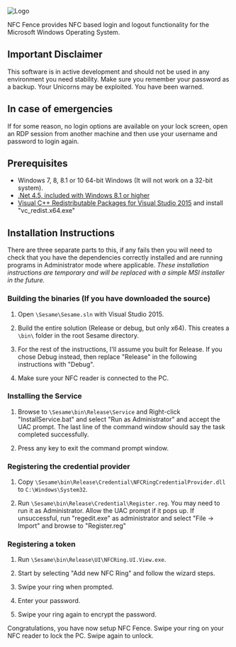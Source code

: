 ![Logo](https://github.com/mclear/Sesame/blob/master/UI/NFCRing.UI.View/Icon.png)

NFC Fence provides NFC based login and logout functionality for the Microsoft Windows Operating System.  

## Important Disclaimer
This software is in active development and should not be used in any environment you need stability. Make sure you remember your password as a backup.  Your Unicorns may be exploited.  You have been warned.

## In case of emergencies

If for some reason, no login options are available on your lock screen, open an RDP session from another machine and then use your username and password to login again.

## Prerequisites
* Windows 7, 8, 8.1 or 10 64-bit Windows (It will not work on a 32-bit system).
* [.Net 4.5, included with Windows 8.1 or higher](https://www.microsoft.com/en-au/download/details.aspx?id=40779)
* [Visual C++ Redistributable Packages for Visual Studio 2015](https://www.microsoft.com/en-au/download/details.aspx?id=48145) and install "vc_redist.x64.exe"

## Installation Instructions

There are three separate parts to this, if any fails then you will need to check that you have the dependencies correctly installed and are running programs in Administrator mode where applicable.  *These installation instructions are temporary and will be replaced with a simple MSI installer in the future.*

### Building the binaries (If you have downloaded the source)

1. Open ``\Sesame\Sesame.sln`` with Visual Studio 2015.

1. Build the entire solution (Release or debug, but only x64). This creates a ``\bin\`` folder in the root Sesame directory.

1. For the rest of the instructions, I'll assume you built for Release. If you chose Debug instead, then replace "Release" in the following instructions with "Debug".

1. Make sure your NFC reader is connected to the PC.


### Installing the Service

1. Browse to ``\Sesame\bin\Release\Service`` and Right-click "InstallService.bat" and select "Run as Administrator" and accept the UAC prompt. The last line of the command window should say the task completed successfully. 

1. Press any key to exit the command prompt window.


### Registering the credential provider

1. Copy ``\Sesame\bin\Release\Credential\NFCRingCredentialProvider.dll`` to ``C:\Windows\System32``.

1. Run ``\Sesame\bin\Release\Credential\Register.reg``. You may need to run it as Administrator. Allow the UAC prompt if it pops up. If unsuccessful, run "regedit.exe" as administrator and select "File -> Import" and browse to "Register.reg"


### Registering a token

1. Run ``\Sesame\bin\Release\UI\NFCRing.UI.View.exe``.

1. Start by selecting "Add new NFC Ring" and follow the wizard steps.

1. Swipe your ring when prompted.

1. Enter your password.

1. Swipe your ring again to encrypt the password.



Congratulations, you have now setup NFC Fence. Swipe your ring on your NFC reader to lock the PC. Swipe again to unlock.


